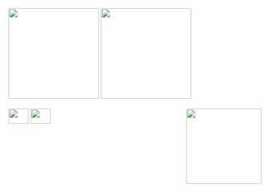 
<div>
  <img height="180em" src ='https://github-readme-stats.vercel.app/api?username=robertocarlosjunior&show_icons=true&&theme=github_dark&include_all_commits=true&count_private=true'/>                         
  <img height="180em" src ='https://github-readme-stats.vercel.app/api/top-langs/?username=robertocarlosjunior&layout=compact&theme=github_dark&langs_count=7'/>
 </div>
 
 <div style="display: inline_block"><br>
   <img align="center" height="30" width="40" src="https://cdn.jsdelivr.net/gh/devicons/devicon/icons/flutter/flutter-original.svg" />
  <img align="center" height="30" width="40" src="https://cdn.jsdelivr.net/gh/devicons/devicon/icons/dart/dart-original.svg" />   
  <img align="right" height="150"  src='https://c.tenor.com/r8lCitXM_9UAAAAd/gon.gif'/>
</div>

##


